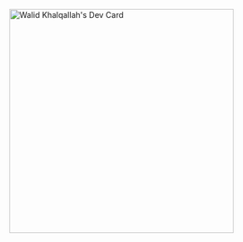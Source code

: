 <a href="https://app.daily.dev/WhaleAid"><img src="https://github.com/WhaleAid/WhaleAid/devcard.svg" width="400" alt="Walid Khalqallah's Dev Card"/></a>
